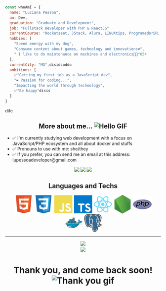 ```javascript
const whoAmI = {
  name: "Luciana Pessoa",
  am: Dev,
  graduation: "Graduate and Development",
  job: "Fullstack Developer with PHP & ReactJS"
  currentCourse: "Rocketseat, JStack, Alura, LINUXtips, ProgramadorBR, Dio, Estudonauta.",
  hobbies: [
    "Spend energy with my dog",
    "Consume content about games, technology and innovations❤️",
    " I like to do maintenance on machines and electronics👩‍🔧‍"654
  ],
  currentCity: "MG",disidcoddo
  ambitions: [
    ✅"Getting my first job as a JavaScript dev",
    "❤️ Passion for coding...",
    "Impacting the world through technology",
    ✅"Be happy"disis
  ]
}
```
<div>difc
  <h2 align="center">More about me... <img src="https://c.tenor.com/l1Ry9iPpuOQAAAAi/fun-fact-dazzle4rare.gif" alt="Hello GIF" width="120px" height="80px"/></h2>
  
  <ul>
    <li>✅ I'm currently studying web development with a focus on JavaScript/PHP ecosystem and all about docker and stuffs</li>
    <li>✅ Pronouns to use with me: she/they</li>
    <li>✅ If you prefer, you can send me an email at this address: lupessoadeveloper@gmail.com</li>
  </ul>
  
  <div align="center">
    <a href="https://instagram.com/luciana.developer" target="_blank"><img src="https://img.shields.io/badge/-Instagram-%23E4405F?style=for-the-badge&logo=instagram&logoColor=white" target="_blank"></a>
    <a href="#" target="_blank"><img src="https://img.shields.io/badge/-LinkedIn-%230077B5?style=for-the-badge&logo=linkedin&logoColor=white" target="_blank"></a>
    <a href="#" target="_blank"><img src="https://img.shields.io/badge/-Rocketseat-blueviolet?style=for-the-badge" target="_blank"></a>
  </div>
</div>

<div align="center">
  <h2>Languages and Techs</h2>
    <img align="center" alt="Pedro-HTML" height="60" width="60" src="https://raw.githubusercontent.com/devicons/devicon/master/icons/html5/html5-original.svg">
    <img align="center" alt="Pedro-CSS" height="60" width="60" src="https://raw.githubusercontent.com/devicons/devicon/master/icons/css3/css3-original.svg">
    <img align="center" alt="Pedro-Js" height="60" width="60" src="https://raw.githubusercontent.com/devicons/devicon/master/icons/javascript/javascript-plain.svg">
    <img align="center" alt="Pedro-Ts" height="60" width="60" src="https://raw.githubusercontent.com/devicons/devicon/master/icons/typescript/typescript-plain.svg">
    <img align="center" alt="Pedro-React" height="60" width="60" src="https://raw.githubusercontent.com/devicons/devicon/master/icons/react/react-original.svg">
    <img align="center" alt="Pedro-Node" height="60" width="60" src="https://raw.githubusercontent.com/devicons/devicon/master/icons/nodejs/nodejs-original.svg">
    <img align="center" alt="Pedro-PHP" height="60" width="60" src="https://raw.githubusercontent.com/devicons/devicon/master/icons/php/php-original.svg">
    <img align="center" alt="Pedro-Docker" height="60" width="60" src="https://raw.githubusercontent.com/devicons/devicon/master/icons/docker/docker-original.svg">
    <img align="center" alt="Pedro-Docker" height="60" width="60" src="https://raw.githubusercontent.com/devicons/devicon/master/icons/postgresql/postgresql-original.svg">
</div>

<hr>

<div align="center">
  <img height="180em" src="https://github-readme-stats.vercel.app/api?username=phenrimachado&show_icons=true&theme=dark&include_all_commits=true&count_private=true"/>
  <br> 
  <img height="180em" src="https://github-readme-stats.vercel.app/api/top-langs/?username=phenrimachado&layout=compact&langs_count=7&theme=dark"/>
</div>

<div align="center">
  <h1>Thank you, and come back soon! <img src="./src/thanks.gif" alt="Thank you gif" height="100" width="120" ></h1>
</div>
